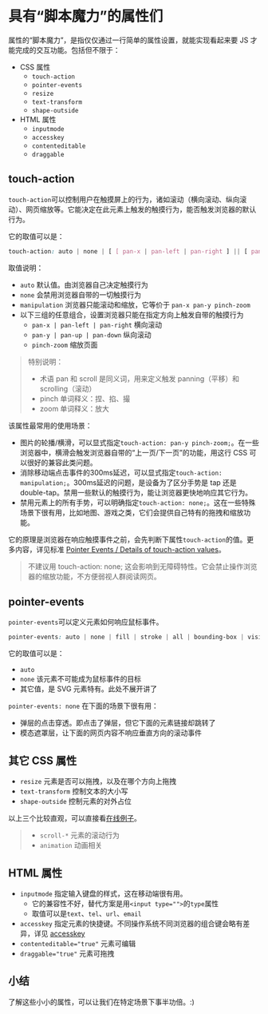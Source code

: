 # 具有“脚本魔力”的属性们

属性的“脚本魔力”，是指仅仅通过一行简单的属性设置，就能实现看起来要 JS 才能完成的交互功能。包括但不限于：
- CSS 属性
    - `touch-action`
    - `pointer-events`
    - `resize`
    - `text-transform`
    - `shape-outside`
- HTML 属性
    - `inputmode`
    - `accesskey`
    - `contenteditable`
    - `draggable`

## touch-action
`touch-action`可以控制用户在触摸屏上的行为，诸如滚动（横向滚动、纵向滚动）、网页缩放等。它能决定在此元素上触发的触摸行为，能否触发浏览器的默认行为。

它的取值可以是：
```css
touch-action: auto | none | [ [ pan-x | pan-left | pan-right ] || [ pan-y | pan-up | pan-down ] || pinch-zoom ] | manipulation
```

取值说明：
- `auto` 默认值。由浏览器自己决定触摸行为
- `none` 会禁用浏览器自带的一切触摸行为
- `manipulation` 浏览器只能滚动和缩放，它等价于 `pan-x pan-y pinch-zoom`
- 以下三组的任意组合，设置浏览器只能在指定方向上触发自带的触摸行为
    - `pan-x | pan-left | pan-right` 横向滚动
    - `pan-y | pan-up | pan-down` 纵向滚动
    - `pinch-zoom` 缩放页面

> 特别说明：
> - 术语 pan 和 scroll 是同义词，用来定义触发 panning（平移）和 scrolling（滚动）
> - pinch 单词释义：捏、掐、撮
> - zoom 单词释义：放大

该属性最常用的使用场景：
- 图片的轮播/横滑，可以显式指定`touch-action: pan-y pinch-zoom;`。在一些浏览器中，横滑会触发浏览器自带的“上一页/下一页”的功能，用这行 CSS 可以很好的兼容此类问题。
- 消除移动端点击事件的300ms延迟，可以显式指定`touch-action: manipulation;`。300ms延迟的问题，是设备为了区分手势是 tap 还是 double-tap。禁用一些默认的触摸行为，能让浏览器更快地响应其它行为。
- 禁用元素上的所有手势，可以明确指定`touch-action: none;`。这在一些特殊场景下很有用，比如地图、游戏之类，它们会提供自己特有的拖拽和缩放功能。

它的原理是浏览器在响应触摸事件之前，会先判断下属性`touch-action`的值。更多内容，详见标准 [Pointer Events / Details of touch-action values](https://w3c.github.io/pointerevents/#details-of-touch-action-values)。

> 不建议用 touch-action: none; 这会影响到无障碍特性。它会禁止操作浏览器的缩放功能，不方便弱视人群阅读网页。

## pointer-events
`pointer-events`可以定义元素如何响应鼠标事件。

```css
pointer-events: auto | none | fill | stroke | all | bounding-box | visiblePainted | visibleFill | visibleStroke | visible | painted 
```

它的取值可以是：
- `auto`
- `none` 该元素不可能成为鼠标事件的目标
- 其它值，是 SVG 元素特有。此处不展开讲了

`pointer-events: none` 在下面的场景下很有用：
- 弹层的点击穿透。即点击了弹层，但它下面的元素链接却跳转了
- 模态遮罩层，让下面的网页内容不响应垂直方向的滚动事件


## 其它 CSS 属性

- `resize` 元素是否可以拖拽，以及在哪个方向上拖拽
- `text-transform` 控制文本的大小写
- `shape-outside` 控制元素的对外占位

以上三个比较直观，可以直接看[在线例子](https://codepen.io/anjia/pen/mddEwXv)。

> - `scroll-*` 元素的滚动行为
> - `animation` 动画相关


## HTML 属性
- `inputmode` 指定输入键盘的样式，这在移动端很有用。
    - 它的兼容性不好，替代方案是用`<input type="">`的`type`属性
    - 取值可以是`text`、`tel`、`url`、`email`
- `accesskey` 指定元素的快捷键。不同操作系统不同浏览器的组合键会略有差异，详见 [accesskey](https://developer.mozilla.org/en-US/docs/Web/HTML/Global_attributes/accesskey)
- `contenteditable="true"` 元素可编辑
- `draggable="true"` 元素可拖拽

## 小结

了解这些小小的属性，可以让我们在特定场景下事半功倍。:)
